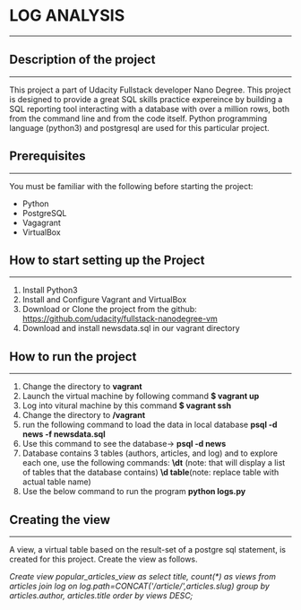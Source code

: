 # LOG ANALYSIS
--------------
## Description of the project
-----------------------------

This project a part of Udacity Fullstack developer Nano Degree. 
This project is designed to provide a great SQL skills practice expereince by building a SQL reporting tool interacting with a database with over a million rows, both from the command line and from the code itself. Python programming language (python3) and postgresql are used for this particular project. 


## Prerequisites
----------------

You must be familiar with the following before starting the project:

*	Python
*	PostgreSQL
*	Vagagrant
*	VirtualBox

## How to start setting up the Project
---------------------------------------

1.	Install Python3
2.	Install and Configure Vagrant and VirtualBox 
3.	Download or Clone the project from the github: 
    https://github.com/udacity/fullstack-nanodegree-vm
4.	Download and install newsdata.sql in our vagrant directory

## How to run the project
-------------------------

1.	Change the directory to **vagrant**
2.	Launch the virtual machine by following command
    **$ vagrant up**
3.  Log into vitural machine by this command
	**$ vagrant ssh**
4.	Change the directory to **/vagrant**
5.	run the following command to load the data in local database
    **psql -d news -f newsdata.sql**
6.  Use this command to see the database-> **psql -d news**
7.  Database contains 3 tables (authors, articles, and log) and to explore 
    each one, use the following commands:
    **\dt** (note: that will display a list of tables that the database contains)
    **\d table**(note: replace table with actual table name)
8.  Use the below command to run the program
    **python logs.py**

## Creating the view
---------------------

A view, a virtual table based on the result-set of a postgre sql statement, is created for this project.
Create the view as follows.

_Create view popular_articles_view as select title, count(*) as views from articles join log on log.path=CONCAT('/article/',articles.slug) group by articles.author, articles.title order by views DESC;_



